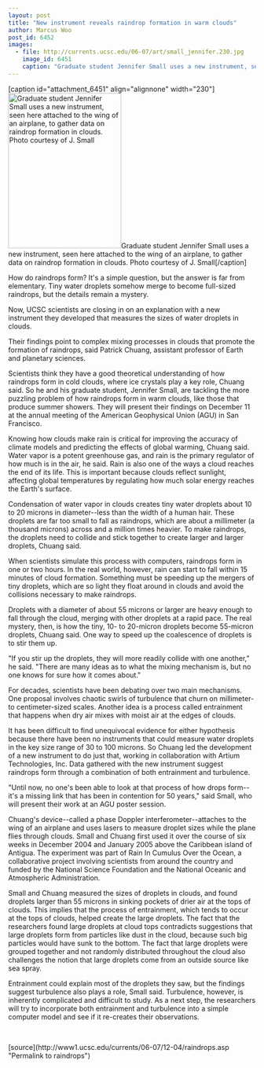 ```yaml
---
layout: post
title: "New instrument reveals raindrop formation in warm clouds"
author: Marcus Woo
post_id: 6452
images:
  - file: http://currents.ucsc.edu/06-07/art/small_jennifer.230.jpg
    image_id: 6451
    caption: "Graduate student Jennifer Small uses a new instrument, seen here attached to the wing of an airplane, to gather data on raindrop formation in clouds. Photo courtesy of J. Small"
---
```


[caption id="attachment_6451" align="alignnone" width="230"]<a href="http://localhost/mysite/wp-content/uploads/2006/12/small_jennifer.230.jpg"><img class="size-full wp-image-6451" src="http://localhost/mysite/wp-content/uploads/2006/12/small_jennifer.230.jpg" alt="Graduate student Jennifer Small uses a new instrument, seen here attached to the wing of an airplane, to gather data on raindrop formation in clouds. Photo courtesy of J. Small" width="230" height="316" /></a>Graduate student Jennifer Small uses a new instrument, seen here attached to the wing of an airplane, to gather data on raindrop formation in clouds. Photo courtesy of J. Small[/caption]
<a name="content" id="content"></a>
<p>
  How do raindrops form? It's a simple question, but the answer is far from elementary. Tiny water droplets somehow merge to become full-sized raindrops, but the details remain a mystery.
</p>
<p>
  Now, UCSC scientists are closing in on an explanation with a new instrument they developed that measures the sizes of water droplets in clouds.
</p>
<p>
  Their findings point to complex mixing processes in clouds that promote the formation of raindrops, said Patrick Chuang, assistant professor of Earth and planetary sciences.
</p>
<p>
  Scientists think they have a good theoretical understanding of how raindrops form in cold clouds, where ice crystals play a key role, Chuang said. So he and his graduate student, Jennifer Small, are tackling the more puzzling problem of how raindrops form in warm clouds, like those that produce summer showers. They will present their findings on December 11 at the annual meeting of the American Geophysical Union (AGU) in San Francisco.
</p>
<p>
  Knowing how clouds make rain is critical for improving the accuracy of climate models and predicting the effects of global warming, Chuang said. Water vapor is a potent greenhouse gas, and rain is the primary regulator of how much is in the air, he said. Rain is also one of the ways a cloud reaches the end of its life. This is important because clouds reflect sunlight, affecting global temperatures by regulating how much solar energy reaches the Earth's surface.
</p>
<p>
  Condensation of water vapor in clouds creates tiny water droplets about 10 to 20 microns in diameter--less than the width of a human hair. These droplets are far too small to fall as raindrops, which are about a millimeter (a thousand microns) across and a million times heavier. To make raindrops, the droplets need to collide and stick together to create larger and larger droplets, Chuang said.
</p>
<p>
  When scientists simulate this process with computers, raindrops form in one or two hours. In the real world, however, rain can start to fall within 15 minutes of cloud formation. Something must be speeding up the mergers of tiny droplets, which are so light they float around in clouds and avoid the collisions necessary to make raindrops.
</p>
<p>
  Droplets with a diameter of about 55 microns or larger are heavy enough to fall through the cloud, merging with other droplets at a rapid pace. The real mystery, then, is how the tiny, 10- to 20-micron droplets become 55-micron droplets, Chuang said. One way to speed up the coalescence of droplets is to stir them up.
</p>
<p>
  "If you stir up the droplets, they will more readily collide with one another," he said. "There are many ideas as to what the mixing mechanism is, but no one knows for sure how it comes about."
</p>
<p>
  For decades, scientists have been debating over two main mechanisms. One proposal involves chaotic swirls of turbulence that churn on millimeter- to centimeter-sized scales. Another idea is a process called entrainment that happens when dry air mixes with moist air at the edges of clouds.
</p>
<p>
  It has been difficult to find unequivocal evidence for either hypothesis because there have been no instruments that could measure water droplets in the key size range of 30 to 100 microns. So Chuang led the development of a new instrument to do just that, working in collaboration with Artium Technologies, Inc. Data gathered with the new instrument suggest raindrops form through a combination of both entrainment and turbulence.
</p>
<p>
  "Until now, no one's been able to look at that process of how drops form--it's a missing link that has been in contention for 50 years," said Small, who will present their work at an AGU poster session.
</p>
<p>
  Chuang's device--called a phase Doppler interferometer--attaches to the wing of an airplane and uses lasers to measure droplet sizes while the plane flies through clouds. Small and Chuang first used it over the course of six weeks in December 2004 and January 2005 above the Caribbean island of Antigua. The experiment was part of Rain In Cumulus Over the Ocean, a collaborative project involving scientists from around the country and funded by the National Science Foundation and the National Oceanic and Atmospheric Administration.
</p>
<p>
  Small and Chuang measured the sizes of droplets in clouds, and found droplets larger than 55 microns in sinking pockets of drier air at the tops of clouds. This implies that the process of entrainment, which tends to occur at the tops of clouds, helped create the large droplets. The fact that the researchers found large droplets at cloud tops contradicts suggestions that large droplets form from particles like dust in the cloud, because such big particles would have sunk to the bottom. The fact that large droplets were grouped together and not randomly distributed throughout the cloud also challenges the notion that large droplets come from an outside source like sea spray.
</p>
<p>
  Entrainment could explain most of the droplets they saw, but the findings suggest turbulence also plays a role, Small said. Turbulence, however, is inherently complicated and difficult to study. As a next step, the researchers will try to incorporate both entrainment and turbulence into a simple computer model and see if it re-creates their observations.
</p>
<p>
  <br>
</p>
[source](http://www1.ucsc.edu/currents/06-07/12-04/raindrops.asp "Permalink to raindrops")

